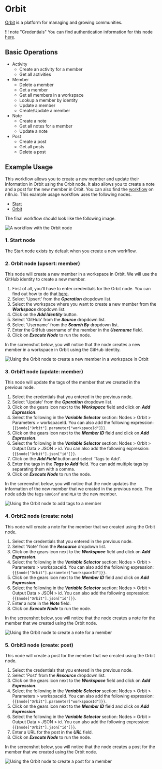 # Orbit

[Orbit](https://orbit.love) is a platform for managing and growing communities.

!!! note "Credentials"
    You can find authentication information for this node [here](/integrations/builtin/credentials/orbit/).


## Basic Operations

* Activity
    * Create an activity for a member
    * Get all activities
* Member
    * Delete a member
    * Get a member
    * Get all members in a workspace
    * Lookup a member by identity
    * Update a member
    * Create/Update a member
* Note
    * Create a note
    * Get all notes for a member
    * Update a note
* Post
    * Create a post
    * Get all posts
    * Delete a post

## Example Usage

This workflow allows you to create a new member and update their information in Orbit using the Orbit node. It also allows you to create a note and a post for the new member in Orbit. You can also find the [workflow](https://n8n.io/workflows/765) on n8n.io. This example usage workflow uses the following nodes.
- [Start](/integrations/builtin/core-nodes/n8n-nodes-base.start/)
- [Orbit]()

The final workflow should look like the following image.

![A workflow with the Orbit node](/_images/integrations/builtin/app-nodes/orbit/workflow.png)

### 1. Start node

The Start node exists by default when you create a new workflow.


### 2. Orbit node (upsert: member)

This node will create a new member in a workspace in Orbit. We will use the GitHub identity to create a new member.

1. First of all, you'll have to enter credentials for the Orbit node. You can find out how to do that [here](/integrations/builtin/credentials/orbit/).
2. Select 'Upsert' from the ***Operation*** dropdown list.
3. Select the workspace where you want to create a new member from the ***Workspace*** dropdown list.
4. Click on the ***Add Identity*** button.
5. Select 'GitHub' from the ***Source*** dropdown list.
6. Select 'Username' from the ***Search By*** dropdown list.
7. Enter the GitHub username of the member in the ***Username*** field.
8. Click on ***Execute Node*** to run the node.

In the screenshot below, you will notice that the node creates a new member in a workspace in Orbit using the GitHub identity.

![Using the Orbit node to create a new member in a workspace in Orbit](/_images/integrations/builtin/app-nodes/orbit/orbit_node.png)

### 3. Orbit1 node (update: member)

This node will update the tags of the member that we created in the previous node.

1. Select the credentials that you entered in the previous node.
2. Select 'Update' from the ***Operation*** dropdown list.
3. Click on the gears icon next to the ***Workspace*** field and click on ***Add Expression***.
4. Select the following in the ***Variable Selector*** section: Nodes > Orbit > Parameters > workspaceId. You can also add the following expression: `{{$node["Orbit"].parameter["workspaceId"]}}`.
5. Click on the gears icon next to the ***Member ID*** field and click on ***Add Expression***.
6. Select the following in the ***Variable Selector*** section: Nodes > Orbit > Output Data > JSON > id. You can also add the following expression: `{{$node["Orbit"].json["id"]}}`.
7. Click on the ***Add Field*** button and select 'Tags to Add'.
8. Enter the tags in the ***Tags to Add*** field. You can add multiple tags by separating them with a comma.
9. Click on ***Execute Node*** to run the node.

In the screenshot below, you will notice that the node updates the information of the new member that we created in the previous node. The node adds the tags `n8nConf` and `MLH` to the new member.

![Using the Orbit node to add tags to a member](/_images/integrations/builtin/app-nodes/orbit/orbit1_node.png)

### 4. Orbit2 node (create: note)

This node will create a note for the member that we created using the Orbit node.

1. Select the credentials that you entered in the previous node.
2. Select 'Note' from the ***Resource*** dropdown list.
3. Click on the gears icon next to the ***Workspace*** field and click on ***Add Expression***.
4. Select the following in the ***Variable Selector*** section: Nodes > Orbit > Parameters > workspaceId. You can also add the following expression: `{{$node["Orbit"].parameter["workspaceId"]}}`.
5. Click on the gears icon next to the ***Member ID*** field and click on ***Add Expression***.
6. Select the following in the ***Variable Selector*** section: Nodes > Orbit > Output Data > JSON > id. You can also add the following expression: `{{$node["Orbit"].json["id"]}}`.
7. Enter a note in the ***Note*** field.
8. Click on ***Execute Node*** to run the node.

In the screenshot below, you will notice that the node creates a note for the member that we created using the Orbit node.

![Using the Orbit node to create a note for a member](/_images/integrations/builtin/app-nodes/orbit/orbit2_node.png)

### 5. Orbit3 node (create: post)

This node will create a post for the member that we created using the Orbit node.


1. Select the credentials that you entered in the previous node.
2. Select 'Post' from the ***Resource*** dropdown list.
3. Click on the gears icon next to the ***Workspace*** field and click on ***Add Expression***.
4. Select the following in the ***Variable Selector*** section: Nodes > Orbit > Parameters > workspaceId. You can also add the following expression: `{{$node["Orbit"].parameter["workspaceId"]}}`.
5. Click on the gears icon next to the ***Member ID*** field and click on ***Add Expression***.
6. Select the following in the ***Variable Selector*** section: Nodes > Orbit > Output Data > JSON > id. You can also add the following expression: `{{$node["Orbit"].json["id"]}}`.
7. Enter a URL for the post in the ***URL*** field.
8. Click on ***Execute Node*** to run the node.

In the screenshot below, you will notice that the node creates a post for the member that we created using the Orbit node.

![Using the Orbit node to create a post for a member](/_images/integrations/builtin/app-nodes/orbit/orbit3_node.png)




